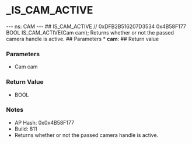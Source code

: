 # _IS_CAM_ACTIVE

--- ns: CAM --- ## IS_CAM_ACTIVE  // 0xDFB2B516207D3534 0x4B58F177 BOOL IS_CAM_ACTIVE(Cam cam);  Returns whether or not the passed camera handle is active.  ## Parameters * **cam**:  ## Return value

### Parameters
* Cam cam

### Return Value
* BOOL

### Notes
* AP Hash: 0x0x4B58F177
* Build: 811
* Returns whether or not the passed camera handle is active.

